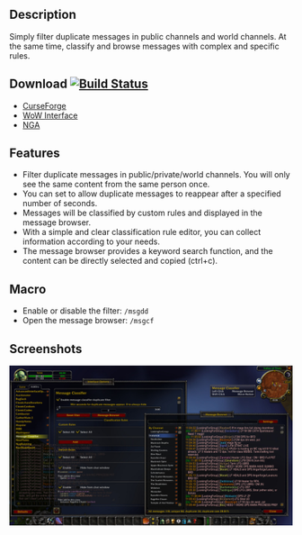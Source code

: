 Description
-----------------
Simply filter duplicate messages in public channels and world channels.
At the same time, classify and browse messages with complex and specific rules.

Download [![Build Status](https://travis-ci.com/SwimmingTiger/MessageClassifier.svg)](https://travis-ci.com/SwimmingTiger/MessageClassifier)
-----------------
* [CurseForge](https://www.curseforge.com/wow/addons/messageclassifier/files)
* [WoW Interface](https://www.wowinterface.com/downloads/info25436-MessageClassifier.html)
* [NGA](https://bbs.nga.cn/read.php?tid=18963415)

Features
-----------------
* Filter duplicate messages in public/private/world channels. You will only see the same content from the same person once.
* You can set to allow duplicate messages to reappear after a specified number of seconds.
* Messages will be classified by custom rules and displayed in the message browser.
* With a simple and clear classification rule editor, you can collect information according to your needs.
* The message browser provides a keyword search function, and the content can be directly selected and copied (ctrl+c).


Macro
-----------------
* Enable or disable the filter: `/msgdd`
* Open the message browser: `/msgcf`

Screenshots
-----------------
![Usage / Configure](doc/img/usage.jpg "Usage / Configure")
